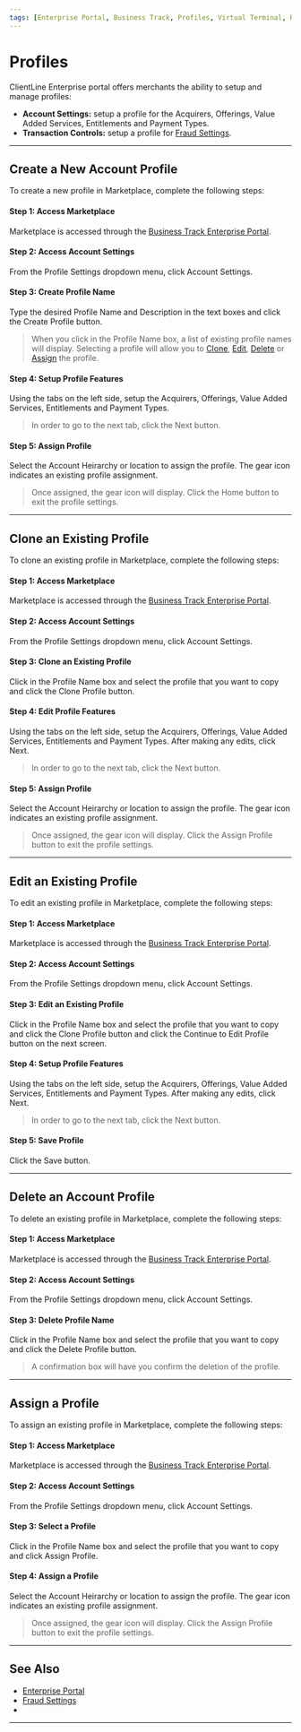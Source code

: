 ```yaml
---
tags: [Enterprise Portal, Business Track, Profiles, Virtual Terminal, Reporting, Settings]
---
```


# Profiles

ClientLine Enterprise portal offers merchants the ability to setup and manage profiles:

- **Account Settings:** setup a profile for the Acquirers, Offerings, Value Added Services, Entitlements and Payment Types.
- **Transaction Controls:** setup a profile for [Fraud Settings](?path=docs/Resources/Guides/Fraud/Fraud-Settings.md).

---

## Create a New Account Profile

To create a new profile in Marketplace, complete the following steps:

#### Step 1: Access Marketplace

Marketplace is accessed through the [Business Track Enterprise Portal](https://www.businesstrack.com).

#### Step 2: Access Account Settings

From the Profile Settings dropdown menu, click Account Settings. 

#### Step 3: Create Profile Name
Type the desired Profile Name and Description in the text boxes and click the Create Profile button. 

<!-- theme: Info -->
> When you click in the Profile Name box, a list of existing profile names will display. Selecting a profile will allow you to [Clone](#clone-an-existing-profile), [Edit](#edit-an-existing-profile), [Delete](#delete-an-existing-profile) or [Assign](#assign-an-esisting-profile) the profile. 

#### Step 4: Setup Profile Features

Using the tabs on the left side, setup the Acquirers, Offerings, Value Added Services, Entitlements and Payment Types.

<!-- theme: Info -->
> In order to go to the next tab, click the Next button. 

#### Step 5: Assign Profile

Select the Account Heirarchy or location to assign the profile. The gear icon indicates an existing profile assignment.

<!-- theme: Info -->
> Once assigned, the gear icon will display. Click the Home button to exit the profile settings. 

---

## Clone an Existing Profile

To clone an existing profile in Marketplace, complete the following steps:

#### Step 1: Access Marketplace

Marketplace is accessed through the [Business Track Enterprise Portal](https://www.businesstrack.com).

#### Step 2: Access Account Settings

From the Profile Settings dropdown menu, click Account Settings. 

#### Step 3: Clone an Existing Profile 
Click in the Profile Name box and select the profile that you want to copy and click the Clone Profile button.

#### Step 4: Edit Profile Features

Using the tabs on the left side, setup the Acquirers, Offerings, Value Added Services, Entitlements and Payment Types. After making any edits, click Next. 

<!-- theme: Info -->
> In order to go to the next tab, click the Next button. 

#### Step 5: Assign Profile

Select the Account Heirarchy or location to assign the profile. The gear icon indicates an existing profile assignment.

<!-- theme: Info -->
> Once assigned, the gear icon will display. Click the Assign Profile button to exit the profile settings.

---

## Edit an Existing Profile

To edit an existing profile in Marketplace, complete the following steps:

#### Step 1: Access Marketplace

Marketplace is accessed through the [Business Track Enterprise Portal](https://www.businesstrack.com).

#### Step 2: Access Account Settings

From the Profile Settings dropdown menu, click Account Settings. 

#### Step 3: Edit an Existing Profile 

Click in the Profile Name box and select the profile that you want to copy and click the Clone Profile button and click the Continue to Edit Profile button on the next screen.  

#### Step 4: Setup Profile Features

Using the tabs on the left side, setup the Acquirers, Offerings, Value Added Services, Entitlements and Payment Types. After making any edits, click Next. 

<!-- theme: Info -->
> In order to go to the next tab, click the Next button. 

#### Step 5: Save Profile

Click the Save button.

---

## Delete an Account Profile

To delete an existing profile in Marketplace, complete the following steps:

#### Step 1: Access Marketplace

Marketplace is accessed through the [Business Track Enterprise Portal](https://www.businesstrack.com).

#### Step 2: Access Account Settings

From the Profile Settings dropdown menu, click Account Settings. 

#### Step 3: Delete Profile Name

Click in the Profile Name box and select the profile that you want to copy and click the Delete Profile button. 

<!-- theme: Info -->
> A confirmation box will have you confirm the deletion of the profile.

---

## Assign a Profile

To assign an existing profile in Marketplace, complete the following steps:

#### Step 1: Access Marketplace

Marketplace is accessed through the [Business Track Enterprise Portal](https://www.businesstrack.com).

#### Step 2: Access Account Settings

From the Profile Settings dropdown menu, click Account Settings. 

#### Step 3: Select a Profile

Click in the Profile Name box and select the profile that you want to copy and click Assign Profile. 

#### Step 4: Assign a Profile

Select the Account Heirarchy or location to assign the profile. The gear icon indicates an existing profile assignment.

<!-- theme: Info -->
> Once assigned, the gear icon will display. Click the Assign Profile button to exit the profile settings.

---

## See Also

- [Enterprise Portal](?path=docs/Resources/Guides/Enterprise-Portal/Enterprise-Portal.md)
- [Fraud Settings](?path=docs/Resources/Guides/Fraud/Fraud-Settings.md)
- 
---
